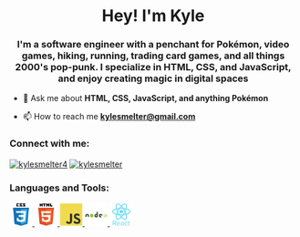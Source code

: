 <h1 align="center">Hey! I'm Kyle</h1>
<h3 align="center">I'm a software engineer with a penchant for Pokémon, video games, hiking, running, trading card games, and all things 2000's pop-punk. I specialize in HTML, CSS, and JavaScript, and enjoy creating magic in digital spaces</h3>

- 💬 Ask me about **HTML, CSS, JavaScript, and anything Pokémon**

- 📫 How to reach me **kylesmelter@gmail.com**

<h3 align="left">Connect with me:</h3>
<p align="left">
<a href="https://twitter.com/kylesmelter4" target="blank"><img align="center" src="https://raw.githubusercontent.com/rahuldkjain/github-profile-readme-generator/master/src/images/icons/Social/twitter.svg" alt="kylesmelter4" height="30" width="40" /></a>
<a href="https://linkedin.com/in/kyle-smelter" target="blank"><img align="center" src="https://raw.githubusercontent.com/rahuldkjain/github-profile-readme-generator/master/src/images/icons/Social/linked-in-alt.svg" alt="kylesmelter" height="30" width="40" /></a>
</p>

<h3 align="left">Languages and Tools:</h3>
<p align="left"> <a href="https://www.w3schools.com/css/" target="_blank" rel="noreferrer"> <img src="https://raw.githubusercontent.com/devicons/devicon/master/icons/css3/css3-original-wordmark.svg" alt="css3" width="40" height="40"/> </a> <a href="https://www.w3.org/html/" target="_blank" rel="noreferrer"> <img src="https://raw.githubusercontent.com/devicons/devicon/master/icons/html5/html5-original-wordmark.svg" alt="html5" width="40" height="40"/> </a> <a href="https://developer.mozilla.org/en-US/docs/Web/JavaScript" target="_blank" rel="noreferrer"> <img src="https://raw.githubusercontent.com/devicons/devicon/master/icons/javascript/javascript-original.svg" alt="javascript" width="40" height="40"/> </a> <a href="https://nodejs.org" target="_blank" rel="noreferrer"> <img src="https://raw.githubusercontent.com/devicons/devicon/master/icons/nodejs/nodejs-original-wordmark.svg" alt="nodejs" width="40" height="40"/> </a> <a href="https://reactjs.org/" target="_blank" rel="noreferrer"> <img src="https://raw.githubusercontent.com/devicons/devicon/master/icons/react/react-original-wordmark.svg" alt="react" width="40" height="40"/> </a> </p>


<!-- ### Hi there! My name is Kyle Smelter, and I'm a software engineer with a penchant for Pokémon, video games, hiking, running, trading card games, and all things 2000's pop-punk. I specialize in HTML, CSS, and JavaScript, and enjoy creating magic in digital spaces.

<!--

https://github-readme-codewars-stats.herokuapp.com/api/?username=kylesmelter&card&colormode=dark_mode

**kylesmelter/kylesmelter** is a ✨ _special_ ✨ repository because its `README.md` (this file) appears on your GitHub profile.

Here are some ideas to get you started:

- 🔭 I’m currently working on ...
- 🌱 I’m currently learning ...
- 👯 I’m looking to collaborate on ...
- 🤔 I’m looking for help with ...
- 💬 Ask me about ...
- 📫 How to reach me: ...
- 😄 Pronouns: ...
- ⚡ Fun fact: ...
-->
